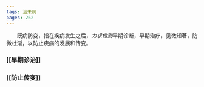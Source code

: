 ```yaml
---
tags: 治未病
pages: 262
---
```

&emsp;&emsp;既病防变，指在疾病发生之后，<dfn>力求做到</dfn>早期诊断，早期治疗，见微知著，防微杜渐，以防止疾病的发展和传变。

### [[早期诊治]]
### [[防止传变]]